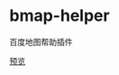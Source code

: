 # bmap-helper
百度地图帮助插件

[预览](http://htmlpreview.github.io/?https://github.com/shuizhongxiong/bmap-helper/blob/master/demo/theme.html)